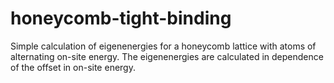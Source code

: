 # honeycomb-tight-binding
 Simple calculation of eigenenergies for a honeycomb lattice with atoms of alternating on-site energy. The eigenenergies are calculated in dependence of the offset in on-site energy. 
